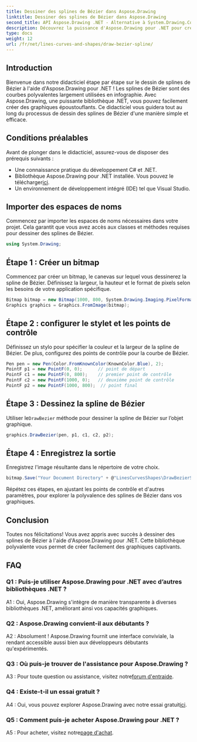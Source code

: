 ```yaml
---
title: Dessiner des splines de Bézier dans Aspose.Drawing
linktitle: Dessiner des splines de Bézier dans Aspose.Drawing
second_title: API Aspose.Drawing .NET - Alternative à System.Drawing.Common
description: Découvrez la puissance d'Aspose.Drawing pour .NET pour créer de superbes splines de Bézier. Suivez notre guide étape par étape pour un développement graphique fluide.
type: docs
weight: 12
url: /fr/net/lines-curves-and-shapes/draw-bezier-spline/
---
```

## Introduction

Bienvenue dans notre didacticiel étape par étape sur le dessin de splines de Bézier à l'aide d'Aspose.Drawing pour .NET ! Les splines de Bézier sont des courbes polyvalentes largement utilisées en infographie. Avec Aspose.Drawing, une puissante bibliothèque .NET, vous pouvez facilement créer des graphiques époustouflants. Ce didacticiel vous guidera tout au long du processus de dessin des splines de Bézier d'une manière simple et efficace.

## Conditions préalables

Avant de plonger dans le didacticiel, assurez-vous de disposer des prérequis suivants :

- Une connaissance pratique du développement C# et .NET.
-  Bibliothèque Aspose.Drawing pour .NET installée. Vous pouvez le télécharger[ici](https://releases.aspose.com/drawing/net/).
- Un environnement de développement intégré (IDE) tel que Visual Studio.

## Importer des espaces de noms

Commencez par importer les espaces de noms nécessaires dans votre projet. Cela garantit que vous avez accès aux classes et méthodes requises pour dessiner des splines de Bézier.

```csharp
using System.Drawing;
```

## Étape 1 : Créer un bitmap

Commencez par créer un bitmap, le canevas sur lequel vous dessinerez la spline de Bézier. Définissez la largeur, la hauteur et le format de pixels selon les besoins de votre application spécifique.

```csharp
Bitmap bitmap = new Bitmap(1000, 800, System.Drawing.Imaging.PixelFormat.Format32bppPArgb);
Graphics graphics = Graphics.FromImage(bitmap);
```

## Étape 2 : configurer le stylet et les points de contrôle

Définissez un stylo pour spécifier la couleur et la largeur de la spline de Bézier. De plus, configurez des points de contrôle pour la courbe de Bézier.

```csharp
Pen pen = new Pen(Color.FromKnownColor(KnownColor.Blue), 2);
PointF p1 = new PointF(0, 0);      // point de départ
PointF c1 = new PointF(0, 800);    // premier point de contrôle
PointF c2 = new PointF(1000, 0);   // deuxième point de contrôle
PointF p2 = new PointF(1000, 800);  // point final
```

## Étape 3 : Dessinez la spline de Bézier

 Utiliser le`DrawBezier` méthode pour dessiner la spline de Bézier sur l’objet graphique.

```csharp
graphics.DrawBezier(pen, p1, c1, c2, p2);
```

## Étape 4 : Enregistrez la sortie

Enregistrez l'image résultante dans le répertoire de votre choix.

```csharp
bitmap.Save("Your Document Directory" + @"LinesCurvesShapes\DrawBezierSpline_out.png");
```

Répétez ces étapes, en ajustant les points de contrôle et d'autres paramètres, pour explorer la polyvalence des splines de Bézier dans vos graphiques.

## Conclusion

Toutes nos félicitations! Vous avez appris avec succès à dessiner des splines de Bézier à l'aide d'Aspose.Drawing pour .NET. Cette bibliothèque polyvalente vous permet de créer facilement des graphiques captivants.

## FAQ

### Q1 : Puis-je utiliser Aspose.Drawing pour .NET avec d’autres bibliothèques .NET ?

A1 : Oui, Aspose.Drawing s'intègre de manière transparente à diverses bibliothèques .NET, améliorant ainsi vos capacités graphiques.

### Q2 : Aspose.Drawing convient-il aux débutants ?

A2 : Absolument ! Aspose.Drawing fournit une interface conviviale, la rendant accessible aussi bien aux développeurs débutants qu'expérimentés.

### Q3 : Où puis-je trouver de l'assistance pour Aspose.Drawing ?

 A3 : Pour toute question ou assistance, visitez notre[forum d'entraide](https://forum.aspose.com/c/diagram/17).

### Q4 : Existe-t-il un essai gratuit ?

 A4 : Oui, vous pouvez explorer Aspose.Drawing avec notre essai gratuit[ici](https://releases.aspose.com/).

### Q5 : Comment puis-je acheter Aspose.Drawing pour .NET ?

 A5 : Pour acheter, visitez notre[page d'achat](https://purchase.aspose.com/buy).